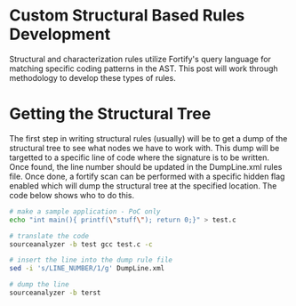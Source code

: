 # Custom Structural Based Rules Development
Structural and characterization rules utilize Fortify's query language for matching specific coding patterns in the AST. This post will work through methodology to develop these types of rules.

# Getting the Structural Tree
The first step in writing structural rules (usually) will be to get a dump of the structural tree to see what nodes we have to work with. This dump will be targetted to a specific line of code where the signature is to be written. Once found, the line number should be updated in the DumpLine.xml rules file. Once done, a fortify scan can be performed with a specific hidden flag enabled which will dump the structural tree at the specified location. The code below shows who to do this.

```bash
# make a sample application - PoC only
echo "int main(){ printf(\"stuff\"); return 0;}" > test.c

# translate the code
sourceanalyzer -b test gcc test.c -c

# insert the line into the dump rule file
sed -i 's/LINE_NUMBER/1/g' DumpLine.xml

# dump the line
sourceanalyzer -b terst

```